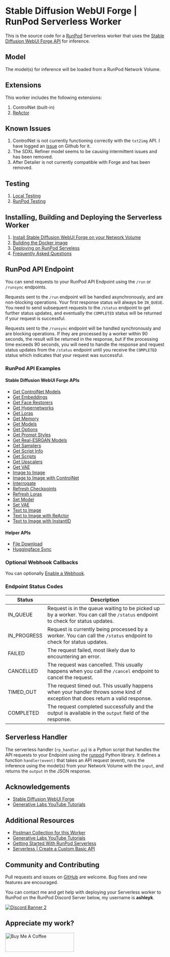 # Stable Diffusion WebUI Forge | RunPod Serverless Worker

This is the source code for a [RunPod](https://runpod.io?ref=2xxro4sy)
Serverless worker that uses the [Stable Diffusion WebUI Forge API](
https://github.com/lllyasviel/stable-diffusion-webui-forge) for inference.

## Model

The model(s) for inference will be loaded from a RunPod
Network Volume.

## Extensions

This worker includes the following extensions:

1. ControlNet (built-in)
2. [ReActor](https://github.com/Gourieff/sd-webui-reactor)

## Known Issues

1. ControlNet is not currently functioning correctly with the `txt2img` API.
   I have logged an [issue](https://github.com/lllyasviel/stable-diffusion-webui-forge/issues/375)
   on Github for it.
2. The SDXL Refiner model seems to be causing intermittent issues and has
   been removed.
3. After Detailer is not currently compatible with Forge and has been removed.

## Testing

1. [Local Testing](docs/testing/local.md)
2. [RunPod Testing](docs/testing/runpod.md)

## Installing, Building and Deploying the Serverless Worker

1. [Install Stable Diffusion WebUI Forge on your Network Volume](
docs/installing.md)
2. [Building the Docker image](docs/building.md)
3. [Deploying on RunPod Serveless](docs/deploying.md)
4. [Frequently Asked Questions](docs/faq.md)

## RunPod API Endpoint

You can send requests to your RunPod API Endpoint using the `/run`
or `/runsync` endpoints.

Requests sent to the `/run` endpoint will be handled asynchronously,
and are non-blocking operations.  Your first response status will always
be `IN_QUEUE`.  You need to send subsequent requests to the `/status`
endpoint to get further status updates, and eventually the `COMPLETED`
status will be returned if your request is successful.

Requests sent to the `/runsync` endpoint will be handled synchronously
and are blocking operations.  If they are processed by a worker within
90 seconds, the result will be returned in the response, but if
the processing time exceeds 90 seconds, you will need to handle the
response and request status updates from the `/status` endpoint until
you receive the `COMPLETED` status which indicates that your request
was successful.

### RunPod API Examples

#### Stable Diffusion WebUI Forge APIs

* [Get ControlNet Models](docs/api/forge/get-controlnet-models.md)
* [Get Embeddings](docs/api/forge/get-embeddings.md)
* [Get Face Restorers](docs/api/forge/get-face-restorers.md)
* [Get Hypernetworks](docs/api/forge/get-hypernetworks.md)
* [Get Loras](docs/api/forge/get-loras.md)
* [Get Memory](docs/api/forge/get-memory.md)
* [Get Models](docs/api/forge/get-models.md)
* [Get Options](docs/api/forge/get-options.md)
* [Get Prompt Styles](docs/api/forge/get-prompt-styles.md)
* [Get Real-ESRGAN Models](docs/api/forge/get-realesrgan-models.md)
* [Get Samplers](docs/api/forge/get-samplers.md)
* [Get Script Info](docs/api/forge/get-script-info.md)
* [Get Scripts](docs/api/forge/get-scripts.md)
* [Get Upscalers](docs/api/forge/get-upscalers.md)
* [Get VAE](docs/api/forge/get-vae.md)
* [Image to Image](docs/api/forge/img2img.md)
* [Image to Image with ControlNet](docs/api/forge/img2img-controlnet.md)
* [Interrogate](docs/api/forge/interrogate.md)
* [Refresh Checkpoints](docs/api/forge/refresh-checkpoints.md)
* [Refresh Loras](docs/api/forge/refresh-loras.md)
* [Set Model](docs/api/forge/set-model.md)
* [Set VAE](docs/api/forge/set-vae.md)
* [Text to Image](docs/api/forge/txt2img.md)
* [Text to Image with ReActor](docs/api/forge/txt2img-reactor.md)
* [Text to Image with InstantID](docs/api/forge/txt2img-instantid.md)

#### Helper APIs

* [File Download](docs/api/helper/download.md)
* [Huggingface Sync](docs/api/helper/sync.md)

### Optional Webhook Callbacks

You can optionally [Enable a Webhook](docs/api/helper/webhook.md).

### Endpoint Status Codes

| Status      | Description                                                                                                                     |
|-------------|---------------------------------------------------------------------------------------------------------------------------------|
| IN_QUEUE    | Request is in the queue waiting to be picked up by a worker.  You can call the `/status` endpoint to check for status updates.  |
| IN_PROGRESS | Request is currently being processed by a worker.  You can call the `/status` endpoint to check for status updates.             |
| FAILED      | The request failed, most likely due to encountering an error.                                                                   |
| CANCELLED   | The request was cancelled.  This usually happens when you call the `/cancel` endpoint to cancel the request.                    |
| TIMED_OUT   | The request timed out.  This usually happens when your handler throws some kind of exception that does return a valid response. |
| COMPLETED   | The request completed successfully and the output is available in the `output` field of the response.                           |

## Serverless Handler

The serverless handler (`rp_handler.py`) is a Python script that handles
the API requests to your Endpoint using the [runpod](https://github.com/runpod/runpod-python)
Python library.  It defines a function `handler(event)` that takes an
API request (event), runs the inference using the model(s) from your
Network Volume with the `input`, and returns the `output`
in the JSON response.

## Acknowledgements

- [Stable Diffusion WebUI Forge](https://github.com/lllyasviel/stable-diffusion-webui-forge)
- [Generative Labs YouTube Tutorials](https://www.youtube.com/@generativelabs)

## Additional Resources

- [Postman Collection for this Worker](RunPod_Forge_Worker.postman_collection.json)
- [Generative Labs YouTube Tutorials](https://www.youtube.com/@generativelabs)
- [Getting Started With RunPod Serverless](https://trapdoor.cloud/getting-started-with-runpod-serverless/)
- [Serverless | Create a Custom Basic API](https://blog.runpod.io/serverless-create-a-basic-api/)

## Community and Contributing

Pull requests and issues on [GitHub](https://github.com/ashleykleynhans/runpod-worker-forge)
are welcome. Bug fixes and new features are encouraged.

You can contact me and get help with deploying your Serverless
worker to RunPod on the RunPod Discord Server below,
my username is **ashleyk**.

<a target="_blank" href="https://discord.gg/pJ3P2DbUUq">![Discord Banner 2](https://discordapp.com/api/guilds/912829806415085598/widget.png?style=banner2)</a>

## Appreciate my work?

<a href="https://www.buymeacoffee.com/ashleyk" target="_blank"><img src="https://cdn.buymeacoffee.com/buttons/v2/default-yellow.png" alt="Buy Me A Coffee" style="height: 60px !important;width: 217px !important;" ></a>
